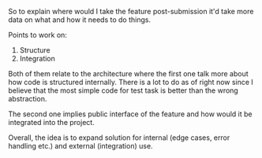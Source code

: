 So to explain where would I take the feature post-submission it'd take more data on what and how it needs to do things.

Points to work on:

1. Structure
2. Integration

Both of them relate to the architecture where the first one talk more about how code is structured internally. There is a lot to do as of right now since I believe that the most simple code for test task is better than the wrong abstraction.

The second one implies public interface of the feature and how would it be integrated into the project.

Overall, the idea is to expand solution for internal (edge cases, error handling etc.) and external (integration) use.
